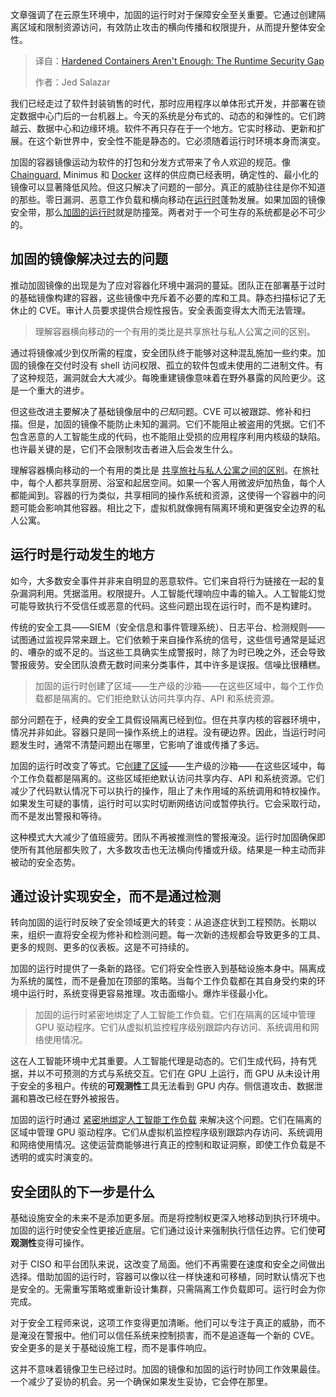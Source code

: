 <!--
title: 加固容器不足以应对：运行时安全缺口
cover: https://cdn.thenewstack.io/media/2025/08/55c23351-auto.jpg
summary: 文章强调了在云原生环境中，加固的运行时对于保障安全至关重要。它通过创建隔离区域和限制资源访问，有效防止攻击的横向传播和权限提升，从而提升整体安全性。
-->

文章强调了在云原生环境中，加固的运行时对于保障安全至关重要。它通过创建隔离区域和限制资源访问，有效防止攻击的横向传播和权限提升，从而提升整体安全性。

> 译自：[Hardened Containers Aren't Enough: The Runtime Security Gap](https://thenewstack.io/hardened-containers-arent-enough-the-runtime-security-gap/)
> 
> 作者：Jed Salazar

我们已经走过了软件封装销售的时代，那时应用程序以单体形式开发，并部署在锁定数据中心门后的一台机器上。今天的系统是分布式的、动态的和弹性的。它们跨越云、数据中心和边缘环境。软件不再只存在于一个地方。它实时移动、更新和扩展。在这个新世界中，安全性不能是静态的。它必须随着运行时环境本身而演变。

加固的容器镜像运动为软件的打包和分发方式带来了令人欢迎的规范。像 [Chainguard](https://www.chainguard.dev/?utm_content=inline+mention), Minimus 和 [Docker](https://thenewstack.io/docker-launches-hardened-images-intensifying-secure-container-market/) 这样的供应商已经表明，确定性的、最小化的镜像可以显著降低风险。但这只解决了问题的一部分。真正的威胁往往是你不知道的那些。零日漏洞、恶意工作负载和横向移动在[运行时](https://thenewstack.io/container-security-and-the-importance-of-secure-runtimes/)蓬勃发展。如果加固的镜像安全带，那么[加固的运行时](https://thenewstack.io/how-runtime-hardening-enforces-ai-cloud-native-security/)就是防撞笼。两者对于一个可生存的系统都是必不可少的。

## **加固的镜像解决过去的问题**

推动加固镜像的出现是为了应对容器化环境中漏洞的蔓延。团队正在部署基于过时的基础镜像构建的容器，这些镜像中充斥着不必要的库和工具。静态扫描标记了无休止的 CVE。审计人员要求提供合规性报告。安全表面变得太大而无法管理。

> 理解容器横向移动的一个有用的类比是共享旅社与私人公寓之间的区别。

通过将镜像减少到仅所需的程度，安全团队终于能够对这种混乱施加一些约束。加固的镜像在交付时没有 shell 访问权限、孤立的软件包或未使用的二进制文件。有了这种规范，漏洞就会大大减少。每晚重建镜像意味着在野外暴露的风险更少。这是一个重大的进步。

但这些改进主要解决了基础镜像层中的*已知*问题。CVE 可以被跟踪、修补和扫描。但是，加固的镜像不能防止未知的漏洞。它们不能阻止被盗用的凭据。它们不包含恶意的人工智能生成的代码，也不能阻止受损的应用程序利用内核级的缺陷。也许最关键的是，它们不会限制攻击者进入后会发生什么。

理解容器横向移动的一个有用的类比是 [共享旅社与私人公寓之间的区别](https://medium.com/illumination/how-i-finally-understood-virtual-machines-vs-containers-like-apartment-rentals-e6fa6b21e24c)。在旅社中，每个人都共享厨房、浴室和起居空间。如果一个客人用微波炉加热鱼，每个人都能闻到。容器的行为类似，共享相同的操作系统和资源，这使得一个容器中的问题可能会影响其他容器。相比之下，虚拟机就像拥有隔离环境和更强安全边界的私人公寓。

## **运行时是行动发生的地方**

如今，大多数安全事件并非来自明显的恶意软件。它们来自将行为链接在一起的复杂漏洞利用。凭据滥用。权限提升。人工智能代理响应中毒的输入。人工智能幻觉可能导致执行不受信任或恶意的代码。这些问题出现在运行时，而不是构建时。

传统的安全工具——SIEM（安全信息和事件管理系统）、日志平台、检测规则——试图通过监视异常来跟上。它们依赖于来自操作系统的信号，这些信号通常是延迟的、嘈杂的或不足的。当这些工具确实生成警报时，除了为时已晚之外，还会导致警报疲劳。安全团队浪费无数时间来分类事件，其中许多是误报。信噪比很糟糕。

> 加固的运行时创建了区域——生产级的沙箱——在这些区域中，每个工作负载都是隔离的。它们拒绝默认访问共享内存、API 和系统资源。

部分问题在于，经典的安全工具假设隔离已经到位。但在共享内核的容器环境中，情况并非如此。容器只是同一操作系统上的进程。没有硬边界。因此，当运行时问题发生时，通常不清楚问题出在哪里，它影响了谁或传播了多远。

加固的运行时改变了等式。它[创建了区域](https://docs.edera.dev/reference/terminology/zone/)——生产级的沙箱——在这些区域中，每个工作负载都是隔离的。这些区域拒绝默认访问共享内存、API 和系统资源。它们减少了代码默认情况下可以执行的操作，阻止了未作用域的系统调用和特权操作。如果发生可疑的事情，运行时可以实时切断网络访问或暂停执行。它会采取行动，而不是发出警报和等待。

这种模式大大减少了值班疲劳。团队不再被推测性的警报淹没。运行时加固确保即使所有其他层都失败了，大多数攻击也无法横向传播或升级。结果是一种主动而非被动的安全态势。

## 通过设计实现安全，而不是通过检测

转向加固的运行时反映了安全领域更大的转变：从追逐症状到工程预防。长期以来，组织一直将安全视为修补和检测问题。每一次新的违规都会导致更多的工具、更多的规则、更多的仪表板。这是不可持续的。

加固的运行时提供了一条新的路径。它们将安全性嵌入到基础设施本身中。隔离成为系统的属性，而不是叠加在顶部的策略。当每个工作负载都在其自身受约束的环境中运行时，系统变得更容易推理。攻击面缩小。爆炸半径最小化。

> 加固的运行时紧密地绑定了人工智能工作负载。它们在隔离的区域中管理 GPU 驱动程序。它们从虚拟机监控程序级别跟踪内存访问、系统调用和网络使用情况。

这在人工智能环境中尤其重要。人工智能代理是动态的。它们生成代码，持有凭据，并以不可预测的方式与系统交互。它们在 GPU 上运行，而 GPU 从未设计用于安全的多租户。传统的**可观测性**工具无法看到 GPU 内存。侧信道攻击、数据泄漏和篡改已经在野外被报告。

加固的运行时通过 [紧密地绑定人工智能工作负载](https://thenewstack.io/ai-clouds-are-flying-blind-the-illusion-of-runtime-protection/) 来解决这个问题。它们在隔离的区域中管理 GPU 驱动程序。它们从虚拟机监控程序级别跟踪内存访问、系统调用和网络使用情况。这使运营商能够进行真正的控制和取证洞察，即使工作负载是不透明的或实时演变的。

## **安全团队的下一步是什么**

基础设施安全的未来不是添加更多层。而是将控制权更深入地移动到执行环境中。加固的运行时使安全性更接近底层。它们通过设计来强制执行信任边界。它们使**可观测性**变得可操作。

对于 CISO 和平台团队来说，这改变了局面。他们不再需要在速度和安全之间做出选择。借助加固的运行时，容器可以像以往一样快速和可移植，同时默认情况下也是安全的。无需重写策略或重新设计集群，只需隔离工作负载即可。运行时会为你完成。

对于安全工程师来说，这项工作变得更加清晰。他们可以专注于真正的威胁，而不是淹没在警报中。他们可以信任系统来控制损害，而不是追逐每一个新的 CVE。安全更多的是关于基础设施工程，而不是事件响应。

这并不意味着镜像卫生已经过时。加固的镜像和加固的运行时协同工作效果最佳。一个减少了妥协的机会。另一个确保如果发生妥协，它会停在那里。
